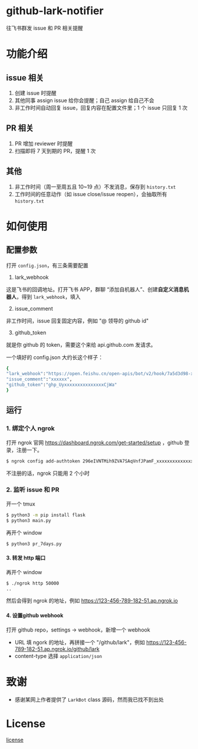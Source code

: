 # github-lark-notifier
往飞书群发 issue 和 PR 相关提醒

# 功能介绍
## issue 相关
1. 创建 issue 时提醒
2. 其他同事 assign issue 给你会提醒；自己 assign 给自己不会
3. 非工作时间自动回复 issue，回复内容在配置文件里；1 个 issue 只回复 1 次

## PR 相关
1. PR 增加 reviewer 时提醒
2. 扫描即将 7 天到期的 PR，提醒 1 次

## 其他
1. 非工作时间（周一至周五且 10~19 点）不发消息，保存到 `history.txt`
2. 工作时间的任意动作（如 issue close/issue reopen），会抽取所有 `history.txt`


# 如何使用
## 配置参数
打开 `config.json`，有三条需要配置

1. lark_webhook

这是飞书的回调地址。打开飞书 APP，群聊 “添加自机器人”、创建**自定义消息机器人**，得到 `lark_webhook`，填入

2. issue_comment

非工作时间，issue 回复固定内容，例如 "@ 领导的 github id"

3. github_token

就是你 github 的 token，需要这个来给 api.github.com 发请求。

一个填好的 config.json 大约长这个样子：
```bash
{
"lark_webhook":"https://open.feishu.cn/open-apis/bot/v2/hook/7a5d3d98-xxxx-40f8-b8de-xxxxxxxxxx",
"issue_comment":"xxxxxx",
"github_token":"ghp_UyxxxxxxxxxxxxxxxCjWa"
}
```

## 运行
### 1. 绑定个人 ngrok

打开 ngrok 官网 https://dashboard.ngrok.com/get-started/setup ，github 登录，注册一下。
```bash
$ ngrok config add-authtoken 296eIVNTMih9ZVA7SAqVnfJPamF_xxxxxxxxxxxxxxxxxxxxxxxxx  # 每个人都不一样
```
不注册的话，ngrok 只能用 2 个小时

### 2. 监听 issue 和 PR

开一个 tmux 
```bash
$ python3 -m pip install flask
$ python3 main.py
```
再开个 window
```bash
$ python3 pr_7days.py
```

#### 3. 转发 http 端口
再开个 window
```bash
$ ./ngrok http 50000
..
```
然后会得到 ngrok 的地址，例如 https://123-456-789-182-51.ap.ngrok.io

#### 4. 设置github webhook

打开 github repo，settings -> webhook，新增一个 webhook

* URL 填 ngork 的地址，再拼接一个 "/github/lark"，例如 https://123-456-789-182-51.ap.ngrok.io/github/lark
* content-type 选择 `application/json`

# 致谢
* 感谢某网上作者提供了 `LarkBot` class 源码，然而我已找不到出处

# License
[license](LICENSE)
